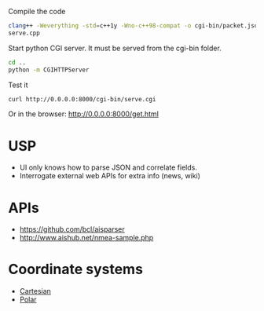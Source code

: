 Compile the code
```bash
clang++ -Weverything -std=c++1y -Wno-c++98-compat -o cgi-bin/packet.json
serve.cpp
```

Start python CGI server. It must be served from the cgi-bin folder.
```bash
cd ..
python -m CGIHTTPServer
```

Test it
```bash
curl http://0.0.0.0:8000/cgi-bin/serve.cgi
```

Or in the browser: http://0.0.0.0:8000/get.html

# USP
- UI only knows how to parse JSON and correlate fields.
- Interrogate external web APIs for extra info (news, wiki)

# APIs
- https://github.com/bcl/aisparser
- http://www.aishub.net/nmea-sample.php

# Coordinate systems
- [Cartesian](ajax.html)
- [Polar](polar.html)
